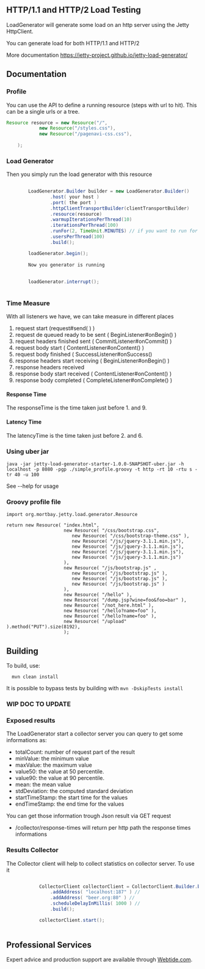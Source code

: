 ## HTTP/1.1 and HTTP/2 Load Testing

LoadGenerator will generate some load on an http server using the Jetty HttpClient.

You can generate load for both HTTP/1.1 and HTTP/2

More documentation https://jetty-project.github.io/jetty-load-generator/

## Documentation

### Profile
You can use the API to define a running resource (steps with url to hit). This can be a single urls or a tree.

```java
Resource resource = new Resource("/",
            new Resource("/styles.css"),
            new Resource("/pagenavi-css.css"),
            
    );
```

### Load Generator 
Then you simply run the load generator with this resource

```java
     
        LoadGenerator.Builder builder = new LoadGenerator.Builder()
                .host( your host )
                .port( the port )
                .httpClientTransportBuilder(clientTransportBuilder)
                .resource(resource)
                .warmupIterationsPerThread(10)
                .iterationsPerThread(100)
                .runFor(2, TimeUnit.MINUTES) // if you want to run for 2 minutes (this wil override iterationsPerThread)
                .usersPerThread(100)
                .build();                

        loadGenerator.begin();
        
        Now you generator is running
        
        
        loadGenerator.interrupt();
        
```

### Time Measure

With all listeners we have, we can take measure in different places

1. request start  (request#send( ) ) 
2. request de queued ready to be sent ( BeginListener#onBegin() )
3. request headers finished sent  ( CommitListener#onCommit() )
4. request body start ( ContentListener#onContent() )
5. request body finished ( SuccessListener#onSuccess()
6. response headers start receiving  ( BeginListener#onBegin() )
7. response headers received 
8. response body start received ( ContentListener#onContent() ) 
9. response body completed ( CompleteListener#onComplete() )

#### Response Time

The responseTime is the time taken just before 1. and 9.

#### Latency Time

The latencyTime is the time taken just before 2. and 6.

### Using uber jar

```
java -jar jetty-load-generator-starter-1.0.0-SNAPSHOT-uber.jar -h localhost -p 8080 -pgp ./simple_profile.groovy -t http -rt 10 -rtu s -tr 40 -u 100
```
See --help for usage

### Groovy profile file

```
import org.mortbay.jetty.load.generator.Resource

return new Resource( "index.html",
                     new Resource( "/css/bootstrap.css",
                        new Resource( "/css/bootstrap-theme.css" ),
                        new Resource( "/js/jquery-3.1.1.min.js"),
                        new Resource( "/js/jquery-3.1.1.min.js"),
                        new Resource( "/js/jquery-3.1.1.min.js"),
                        new Resource( "/js/jquery-3.1.1.min.js")
                     ),
                     new Resource( "/js/bootstrap.js" ,
                        new Resource( "/js/bootstrap.js" ),
                        new Resource( "/js/bootstrap.js" ),
                        new Resource( "/js/bootstrap.js" )
                     ),
                     new Resource( "/hello" ),
                     new Resource( "/dump.jsp?wine=foo&foo=bar" ),
                     new Resource( "/not_here.html" ),
                     new Resource( "/hello?name=foo" ),
                     new Resource( "/hello?name=foo" ),
                     new Resource( "/upload" ).method("PUT").size(8192),
                     );
```

## Building

To build, use:
```shell
  mvn clean install
```

It is possible to bypass tests by building with `mvn -DskipTests install`


### WIP DOC TO UPDATE
### Exposed results
The LoadGenerator start a collector server you can query to get some informations as: 

* totalCount: number of request part of the result
* minValue: the minimum value
* maxValue: the maximum value
* value50: the value at 50 percentile.
* value90: the value at 90 percentile.
* mean: the mean value
* stdDeviation: the computed standard deviation
* startTimeStamp: the start time for the values
* endTimeStamp: the end time for the values

You can get those information trough Json result via GET request

* /collector/response-times will return per http path the response times informations

### Results Collector
The Collector client will help to collect statistics on collector server.
To use it

```java

            CollectorClient collectorClient = CollectorClient.Builder.builder() //
                .addAddress( "localhost:187" ) //
                .addAddress( "beer.org:80" ) //
                .scheduleDelayInMillis( 1000 ) //
                .build();

            collectorClient.start();
        
```

## Professional Services

Expert advice and production support are available through [Webtide.com](http://webtide.com).
